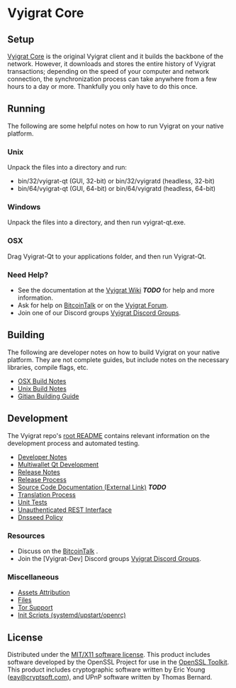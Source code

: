 Vyigrat Core
=====================

Setup
---------------------
[Vyigrat Core](http://Vyigratcoin.com) is the original Vyigrat client and it builds the backbone of the network. However, it downloads and stores the entire history of Vyigrat transactions; depending on the speed of your computer and network connection, the synchronization process can take anywhere from a few hours to a day or more. Thankfully you only have to do this once.

Running
---------------------
The following are some helpful notes on how to run Vyigrat on your native platform.

### Unix

Unpack the files into a directory and run:

- bin/32/vyigrat-qt (GUI, 32-bit) or bin/32/vyigratd (headless, 32-bit)
- bin/64/vyigrat-qt (GUI, 64-bit) or bin/64/vyigratd (headless, 64-bit)

### Windows

Unpack the files into a directory, and then run vyigrat-qt.exe.

### OSX

Drag Vyigrat-Qt to your applications folder, and then run Vyigrat-Qt.

### Need Help?

* See the documentation at the [Vyigrat Wiki](https://en.bitcoin.it/wiki/Main_Page) ***TODO***
for help and more information.
* Ask for help on [BitcoinTalk](https://bitcointalk.org/index.php) or on the [Vyigrat Forum](http://Vyigratcoin.com/).
* Join one of our Discord groups [Vyigrat Discord Groups](https://discord.gg/YcnvMqt).

Building
---------------------
The following are developer notes on how to build Vyigrat on your native platform. They are not complete guides, but include notes on the necessary libraries, compile flags, etc.

- [OSX Build Notes](build-osx.md)
- [Unix Build Notes](build-unix.md)
- [Gitian Building Guide](gitian-building.md)

Development
---------------------
The Vyigrat repo's [root README](https://github.com/eastcoastcrypto/Vyigrat/blob/master/README.md) contains relevant information on the development process and automated testing.

- [Developer Notes](developer-notes.md)
- [Multiwallet Qt Development](multiwallet-qt.md)
- [Release Notes](release-notes.md)
- [Release Process](release-process.md)
- [Source Code Documentation (External Link)](https://dev.visucore.com/bitcoin/doxygen/) ***TODO***
- [Translation Process](translation_process.md)
- [Unit Tests](unit-tests.md)
- [Unauthenticated REST Interface](REST-interface.md)
- [Dnsseed Policy](dnsseed-policy.md)

### Resources

* Discuss on the [BitcoinTalk](https://bitcointalk.org/index.php?topic=1262920.0) .
* Join the [Vyigrat-Dev] Discord groups [Vyigrat Discord Groups](https://discord.gg/YcnvMqt).

### Miscellaneous
- [Assets Attribution](assets-attribution.md)
- [Files](files.md)
- [Tor Support](tor.md)
- [Init Scripts (systemd/upstart/openrc)](init.md)

License
---------------------
Distributed under the [MIT/X11 software license](http://www.opensource.org/licenses/mit-license.php).
This product includes software developed by the OpenSSL Project for use in the [OpenSSL Toolkit](https://www.openssl.org/). This product includes
cryptographic software written by Eric Young ([eay@cryptsoft.com](mailto:eay@cryptsoft.com)), and UPnP software written by Thomas Bernard.
